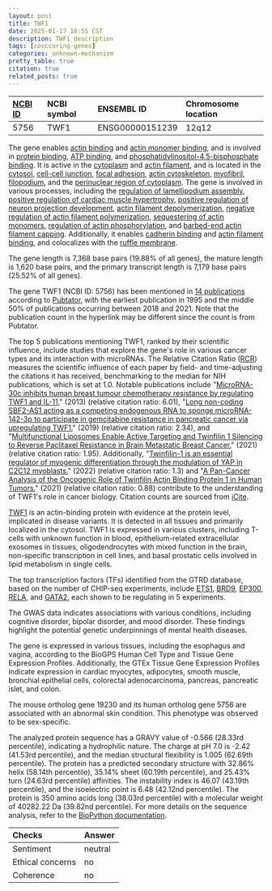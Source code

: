 ```yaml
---
layout: post
title: TWF1
date: 2025-01-17 16:55 CST
description: TWF1 description
tags: [cooccuring-genes]
categories: unknown-mechanism
pretty_table: true
citation: true
related_posts: true
---
```




| [NCBI ID](https://www.ncbi.nlm.nih.gov/gene/5756) | NCBI symbol | ENSEMBL ID | Chromosome location |
| :-------- | :------- | :-------- | :------- |
| 5756  | TWF1 | ENSG00000151239 | 12q12 |



The gene enables [actin binding](https://amigo.geneontology.org/amigo/term/GO:0003779) and [actin monomer binding](https://amigo.geneontology.org/amigo/term/GO:0003785), and is involved in [protein binding](https://amigo.geneontology.org/amigo/term/GO:0005515), [ATP binding](https://amigo.geneontology.org/amigo/term/GO:0005524), and [phosphatidylinositol-4,5-bisphosphate binding](https://amigo.geneontology.org/amigo/term/GO:0005546). It is active in the [cytoplasm](https://amigo.geneontology.org/amigo/term/GO:0005737) and [actin filament](https://amigo.geneontology.org/amigo/term/GO:0005884), and is located in the [cytosol](https://amigo.geneontology.org/amigo/term/GO:0005829), [cell-cell junction](https://amigo.geneontology.org/amigo/term/GO:0005911), [focal adhesion](https://amigo.geneontology.org/amigo/term/GO:0005925), [actin cytoskeleton](https://amigo.geneontology.org/amigo/term/GO:0015629), [myofibril](https://amigo.geneontology.org/amigo/term/GO:0030016), [filopodium](https://amigo.geneontology.org/amigo/term/GO:0030175), and the [perinuclear region of cytoplasm](https://amigo.geneontology.org/amigo/term/GO:0048471). The gene is involved in various processes, including the [regulation of lamellipodium assembly](https://amigo.geneontology.org/amigo/term/GO:0010591), [positive regulation of cardiac muscle hypertrophy](https://amigo.geneontology.org/amigo/term/GO:0010613), [positive regulation of neuron projection development](https://amigo.geneontology.org/amigo/term/GO:0010976), [actin filament depolymerization](https://amigo.geneontology.org/amigo/term/GO:0030042), [negative regulation of actin filament polymerization](https://amigo.geneontology.org/amigo/term/GO:0030837), [sequestering of actin monomers](https://amigo.geneontology.org/amigo/term/GO:0042989), [regulation of actin phosphorylation](https://amigo.geneontology.org/amigo/term/GO:0043538), and [barbed-end actin filament capping](https://amigo.geneontology.org/amigo/term/GO:0051016). Additionally, it enables [cadherin binding](https://amigo.geneontology.org/amigo/term/GO:0045296) and [actin filament binding](https://amigo.geneontology.org/amigo/term/GO:0051015), and colocalizes with the [ruffle membrane](https://amigo.geneontology.org/amigo/term/GO:0032587).


The gene length is 7,368 base pairs (19.88% of all genes), the mature length is 1,620 base pairs, and the primary transcript length is 7,179 base pairs (25.52% of all genes).


The gene TWF1 (NCBI ID: 5756) has been mentioned in [14 publications](https://pubmed.ncbi.nlm.nih.gov/?term=%22TWF1%22) according to [Pubtator](https://academic.oup.com/nar/article/47/W1/W587/5494727), with the earliest publication in 1995 and the middle 50% of publications occurring between 2018 and 2021. Note that the publication count in the hyperlink may be different since the count is from Pubtator.


The top 5 publications mentioning TWF1, ranked by their scientific influence, include studies that explore the gene's role in various cancer types and its interaction with microRNAs. The Relative Citation Ratio ([RCR](https://journals.plos.org/plosbiology/article?id=10.1371/journal.pbio.1002541)) measures the scientific influence of each paper by field- and time-adjusting the citations it has received, benchmarking to the median for NIH publications, which is set at 1.0. Notable publications include "[MicroRNA-30c inhibits human breast tumour chemotherapy resistance by regulating TWF1 and IL-11.](https://pubmed.ncbi.nlm.nih.gov/23340433)" (2013) (relative citation ratio: 6.01), "[Long non-coding SBF2-AS1 acting as a competing endogenous RNA to sponge microRNA-142-3p to participate in gemcitabine resistance in pancreatic cancer via upregulating TWF1.](https://pubmed.ncbi.nlm.nih.gov/31619579)" (2019) (relative citation ratio: 2.34), and "[Multifunctional Liposomes Enable Active Targeting and Twinfilin 1 Silencing to Reverse Paclitaxel Resistance in Brain Metastatic Breast Cancer.](https://pubmed.ncbi.nlm.nih.gov/33982563)" (2021) (relative citation ratio: 1.95). Additionally, "[Twinfilin-1 is an essential regulator of myogenic differentiation through the modulation of YAP in C2C12 myoblasts.](https://pubmed.ncbi.nlm.nih.gov/35168059)" (2022) (relative citation ratio: 1.3) and "[A Pan-Cancer Analysis of the Oncogenic Role of Twinfilin Actin Binding Protein 1 in Human Tumors.](https://pubmed.ncbi.nlm.nih.gov/34113576)" (2021) (relative citation ratio: 0.88) contribute to the understanding of TWF1's role in cancer biology. Citation counts are sourced from [iCite](https://icite.od.nih.gov).


[TWF1](https://www.proteinatlas.org/ENSG00000151239-TWF1) is an actin-binding protein with evidence at the protein level, implicated in disease variants. It is detected in all tissues and primarily localized in the cytosol. TWF1 is expressed in various clusters, including T-cells with unknown function in blood, epithelium-related extracellular exosomes in tissues, oligodendrocytes with mixed function in the brain, non-specific transcription in cell lines, and basal prostatic cells involved in lipid metabolism in single cells.


The top transcription factors (TFs) identified from the GTRD database, based on the number of CHIP-seq experiments, include [ETS1](https://www.ncbi.nlm.nih.gov/gene/2113), [BRD9](https://www.ncbi.nlm.nih.gov/gene/65980), [EP300](https://www.ncbi.nlm.nih.gov/gene/2033), [RELA](https://www.ncbi.nlm.nih.gov/gene/5970), and [GATA2](https://www.ncbi.nlm.nih.gov/gene/2624), each shown to be regulating in 5 experiments.



The GWAS data indicates associations with various conditions, including cognitive disorder, bipolar disorder, and mood disorder. These findings highlight the potential genetic underpinnings of mental health diseases.



The gene is expressed in various tissues, including the esophagus and vagina, according to the BioGPS Human Cell Type and Tissue Gene Expression Profiles. Additionally, the GTEx Tissue Gene Expression Profiles indicate expression in cardiac myocytes, adipocytes, smooth muscle, bronchial epithelial cells, colorectal adenocarcinoma, pancreas, pancreatic islet, and colon.



The mouse ortholog gene 19230 and its human ortholog gene 5756 are associated with an abnormal skin condition. This phenotype was observed to be sex-specific.


The analyzed protein sequence has a GRAVY value of -0.566 (28.33rd percentile), indicating a hydrophilic nature. The charge at pH 7.0 is -2.42 (41.53rd percentile), and the median structural flexibility is 1.005 (62.69th percentile). The protein has a predicted secondary structure with 32.86% helix (58.14th percentile), 35.14% sheet (60.19th percentile), and 25.43% turn (24.63rd percentile) affinities. The instability index is 46.07 (43.19th percentile), and the isoelectric point is 6.48 (42.12nd percentile). The protein is 350 amino acids long (38.03rd percentile) with a molecular weight of 40282.22 Da (39.82nd percentile). For more details on the sequence analysis, refer to the [BioPython documentation](https://biopython.org/docs/1.75/api/Bio.SeqUtils.ProtParam.html).





| Checks    | Answer |
| :-------- | :------- |
| Sentiment  | neutral   |
| Ethical concerns | no     |
| Coherence    | no    |